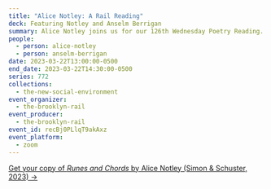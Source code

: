 ```yaml
---
title: "Alice Notley: A Rail Reading"
deck: Featuring Notley and Anselm Berrigan
summary: Alice Notley joins us for our 126th Wednesday Poetry Reading.
people:
  - person: alice-notley
  - person: anselm-berrigan
date: 2023-03-22T13:00:00-0500
end_date: 2023-03-22T14:30:00-0500
series: 772
collections:
  - the-new-social-environment
event_organizer:
  - the-brooklyn-rail
event_producer:
  - the-brooklyn-rail
event_id: recBj0PLlqT9akAxz
event_platform:
  - zoom
---
```

[G﻿et your copy of *Runes and Chords* by Alice Notley (Simon & Schuster, 2023) →](https://www.simonandschuster.com/books/Runes-and-Chords/Alice-Notley/9781576879764)